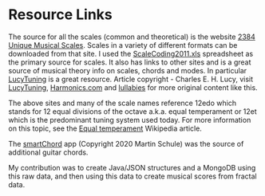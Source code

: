 # Resource Links
The source for all the scales (common and theoretical) is the website [2384 Unique Musical Scales](http://www.harmonics.com/scales/index.html).
Scales in a variety of different formats can be downloaded from that site. I used the [ScaleCoding2011.xls](http://www.lucytune.com/scales/ScaleCodingJan2011.xls) spreadsheet as the primary source for scales.
It also has links to other sites and is a great source of musical theory info on scales, chords and modes.
In particular [LucyTuning](http://www.lucytune.com/new_to_lt/pitch_05.html) is a great resource.
Article copyright - Charles E. H. Lucy, visit [LucyTuning](http://www.lucytune.com), [Harmonics.com](http://www.harmonics.com/lucy/) and [lullabies](http://www.lullabies.co.uk) for more original content like this.

The above sites and many of the scale names reference 12edo which stands for 12 equal divisions of the octave a.k.a. equal temperament or 12et which is the predominant
tuning system used today. For more information on this topic, see the [Equal temperament](https://en.wikipedia.org/wiki/Equal_temperament) Wikipedia article.

The [smartChord](http://www.smartChord.de) app (Copyright 2020 Martin Schule) was the source of additional guitar chords.

My contribution was to create Java/JSON structures and a MongoDB using this raw data, and then using this data to create musical scores from fractal data.
